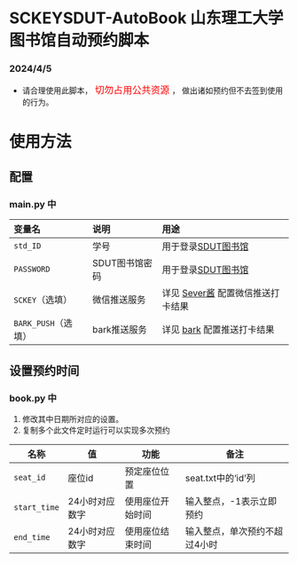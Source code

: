 # SCKEYSDUT-AutoBook 山东理工大学图书馆自动预约脚本
### 2024/4/5  

 - 请合理使用此脚本，<big> <font color=red>切勿占用公共资源</font> </big>， 做出诸如预约但不去签到使用的行为。



# 使用方法

## 配置

### main.py 中
   | 变量名| 说明        | 用途                                              |
   |:----------|:------------------------------------------------|:--------------|
   | `std_ID` | 学号      | 用于登录[SDUT图书馆](http://222.206.65.16/libseat/#/login) |
   | `PASSWORD` | SDUT图书馆密码 | 用于登录[SDUT图书馆](http://222.206.65.16/libseat/#/login) |
   | `SCKEY`（选填） | 微信推送服务    | 详见 [Sever酱](https://sct.ftqq.com/) 配置微信推送打卡结果   |
   | `BARK_PUSH`（选填） | bark推送服务    | 详见 [bark](https://bark.day.app/#/?id=bark) 配置推送打卡结果   |

## 设置预约时间
### book.py 中
 1. 修改其中日期所对应的设置。
 2. 复制多个此文件定时运行可以实现多次预约

 | 名称      | 值                                | 功能        | 备注                       |
|---------|----------------------------------|-----------|--------------------------|
| `seat_id`  |       座位id     | 预定座位位置    |      seat.txt中的‘id’列       |
| `start_time`  | 24小时对应数字                         | 使用座位开始时间  | 输入整点，-1表示立即预约 |
| `end_time` | 24小时对应数字                               | 使用座位结束时间   | 输入整点，单次预约不超过4小时  |

